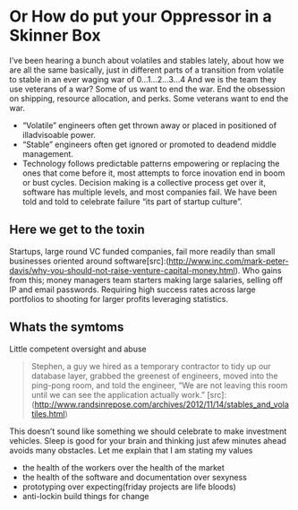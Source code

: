 # Or How do put your Oppressor in a Skinner Box
I’ve been hearing a bunch about volatiles and stables lately, about how we are all the same basically, just in different parts of a transition from volatile to stable in an ever waging war of 0...1...2...3...4
And we is the team they use veterans of a war?  Some of us want to end the war.  End the obsession on shipping, resource allocation, and perks.
Some veterans want to end the war. 
* “Volatile” engineers often get thrown away or placed in positioned of illadvisoable power.
* “Stable” engineers often get ignored or promoted to deadend middle management.
* Technology follows predictable patterns empowering or replacing the ones that come before it, most attempts to force inovation end in boom or bust cycles.
Decision making is a collective process get over it, software has multiple levels, and most companies fail.  We have been told and told to celebrate failure “its part of startup culture”.

## Here we get to the toxin
Startups, large round VC funded companies, fail more readily than small businesses oriented around software[src]:(http://www.inc.com/mark-peter-davis/why-you-should-not-raise-venture-capital-money.html).  Who gains from this; money managers team starters making large salaries, selling off IP and email passwords.  Requiring high success rates across large portfolios to shooting for larger profits leveraging statistics.

## Whats the symtoms
Little competent oversight and abuse
> Stephen, a guy we hired as a temporary contractor to tidy up our database layer, grabbed the greenest of engineers, moved into the ping-pong room, and told the engineer, “We are not leaving this room until we can see the application actually work.” 
[src]:(http://www.randsinrepose.com/archives/2012/11/14/stables_and_volatiles.html)

This doesn’t sound like something we should celebrate to make investment vehicles.  Sleep is good for your brain and thinking just afew minutes ahead avoids many obstacles.
Let me explain that I am stating my values
* the health of the workers over the health of the market
* the health of the software and documentation over sexyness
* prototyping over expecting(friday projects are life bloods)
* anti-lockin build things for change

